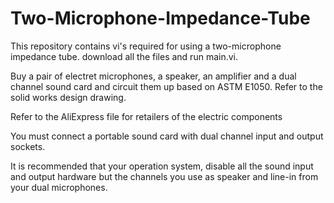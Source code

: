 # Two-Microphone-Impedance-Tube

 This repository contains vi's required for using a two-microphone impedance tube. download all the files and run main.vi.
 
 Buy a pair of electret microphones, a speaker, an amplifier and a dual channel sound card and circuit them up based on ASTM E1050. Refer to the solid works design drawing.
 
 Refer to the AliExpress file for retailers of the electric components 
 
 You must connect a portable sound card with dual channel input and output sockets. 
 
 It is recommended that your operation system, disable all the sound input and output hardware but the channels you use as speaker and line-in from your dual microphones.
 
